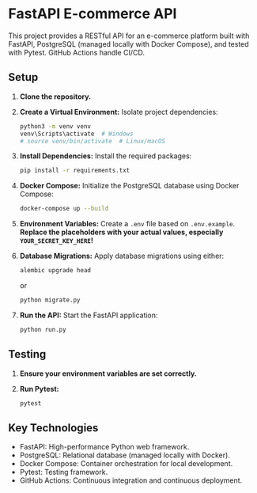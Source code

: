 # FastAPI E-commerce API

This project provides a RESTful API for an e-commerce platform built with FastAPI, PostgreSQL (managed locally with Docker Compose), and tested with Pytest. GitHub Actions handle CI/CD.

## Setup

1.  **Clone the repository.**

2.  **Create a Virtual Environment:**  Isolate project dependencies:

    ```bash
    python3 -m venv venv
    venv\Scripts\activate  # Windows
    # source venv/bin/activate  # Linux/macOS
    ```

3.  **Install Dependencies:** Install the required packages:

    ```bash
    pip install -r requirements.txt
    ```

4.  **Docker Compose:** Initialize the PostgreSQL database using Docker Compose:

    ```bash
    docker-compose up --build
    ```

5.  **Environment Variables:** Create a `.env` file based on `.env.example`.  **Replace the placeholders with your actual values, especially `YOUR_SECRET_KEY_HERE`!**

6.  **Database Migrations:** Apply database migrations using either:

    ```bash
    alembic upgrade head
    ```

    or

    ```bash
    python migrate.py
    ```

7.  **Run the API:** Start the FastAPI application:

    ```bash
    python run.py
    ```

## Testing

1.  **Ensure your environment variables are set correctly.**
2.  **Run Pytest:**

    ```bash
    pytest
    ```

## Key Technologies

*   FastAPI: High-performance Python web framework.
*   PostgreSQL: Relational database (managed locally with Docker).
*   Docker Compose: Container orchestration for local development.
*   Pytest: Testing framework.
*   GitHub Actions: Continuous integration and continuous deployment.